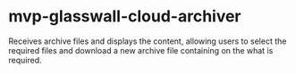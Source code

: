 # mvp-glasswall-cloud-archiver
Receives archive files and displays the content, allowing users to select the required files and download a new archive file containing on the what is required.
